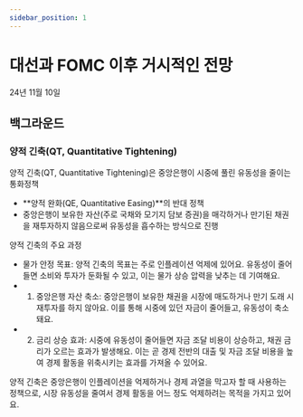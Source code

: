 ```yaml
---
sidebar_position: 1
---
```


# 대선과 FOMC 이후 거시적인 전망  

24년 11월 10일  

## 백그라운드  

### 양적 긴축(QT, Quantitative Tightening)

양적 긴축(QT, Quantitative Tightening)은 중앙은행이 시중에 풀린 유동성을 줄이는 통화정책
- **양적 완화(QE, Quantitative Easing)**의 반대 정책
- 중앙은행이 보유한 자산(주로 국채와 모기지 담보 증권)을 매각하거나 만기된 채권을 재투자하지 않음으로써 유동성을 흡수하는 방식으로 진행

양적 긴축의 주요 과정  
-	물가 안정 목표: 양적 긴축의 목표는 주로 인플레이션 억제에 있어요. 유동성이 줄어들면 소비와 투자가 둔화될 수 있고, 이는 물가 상승 압력을 낮추는 데 기여해요.
  -	1.	중앙은행 자산 축소: 중앙은행이 보유한 채권을 시장에 매도하거나 만기 도래 시 재투자를 하지 않아요. 이를 통해 시중에 있던 자금이 줄어들고, 유동성이 축소돼요.  
  -	2.	금리 상승 효과: 시중에 유동성이 줄어들면 자금 조달 비용이 상승하고, 채권 금리가 오르는 효과가 발생해요. 이는 곧 경제 전반의 대출 및 자금 조달 비용을 높여 경제 활동을 위축시키는 효과를 가져올 수 있어요.

양적 긴축은 중앙은행이 인플레이션을 억제하거나 경제 과열을 막고자 할 때 사용하는 정책으로, 시장 유동성을 줄여서 경제 활동을 어느 정도 억제하려는 목적을 가지고 있어요.


## 